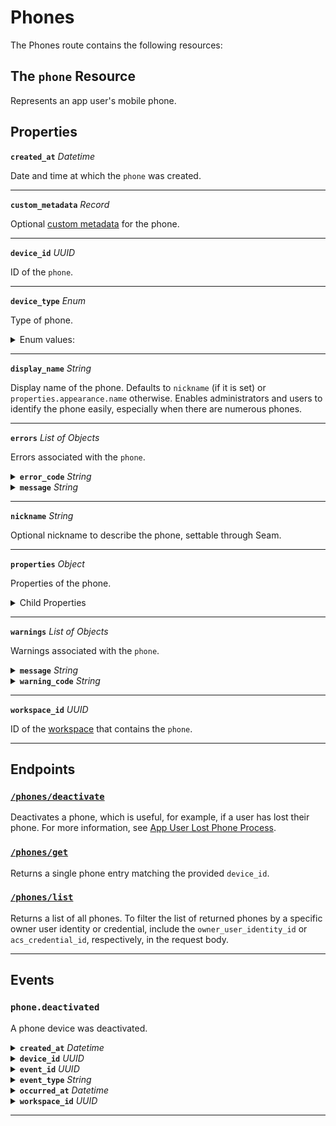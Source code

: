 # Phones

The Phones route contains the following resources:

## The `phone` Resource

Represents an app user's mobile phone.

## Properties

**`created_at`** *Datetime*

Date and time at which the `phone` was created.


---
**`custom_metadata`** *Record*

Optional [custom metadata](../../core-concepts/devices/adding-custom-metadata-to-a-device.md) for the phone.


---
**`device_id`** *UUID*

ID of the `phone`.


---
**`device_type`** *Enum*

Type of phone.

<details>

<summary>Enum values:</summary>

- `ios_phone`
- `android_phone`
</details>


---
**`display_name`** *String*

Display name of the phone. Defaults to `nickname` (if it is set) or `properties.appearance.name` otherwise. Enables administrators and users to identify the phone easily, especially when there are numerous phones.


---
**`errors`** *List* *of Objects*

Errors associated with the `phone`.


<details>

<summary><b><code>error_code</code></b> <i>String</i></summary>
</details>

<details>

<summary><b><code>message</code></b> <i>String</i></summary>
</details>

---
**`nickname`** *String*

Optional nickname to describe the phone, settable through Seam.


---
**`properties`** *Object*

Properties of the phone.

<details>

<summary>Child Properties</summary>

<details>

<summary><b><code>assa_abloy_credential_service_metadata</code></b> <i>Object</i></summary>

ASSA ABLOY Credential Service metadata for the phone.
</details>

<details>

<summary><b><code>assa_abloy_credential_service_metadata.endpoints</code></b> <i>List</i> <i>of Objects</i></summary>

Endpoints associated with the phone.

- <b><code>endpoint_id</code></b> <i>String</i>

  ID of the associated endpoint.



- <b><code>is_active</code></b> <i>Boolean</i>

  Indicated whether the endpoint is active.


</details>

<details>

<summary><b><code>assa_abloy_credential_service_metadata.has_active_endpoint</code></b> <i>Boolean</i></summary>

Indicates whether the credential service has active endpoints associated with the phone.
</details>

<details>

<summary><b><code>salto_space_credential_service_metadata</code></b> <i>Object</i></summary>

Salto Space credential service metadata for the phone.
</details>

<details>

<summary><b><code>salto_space_credential_service_metadata.has_active_phone</code></b> <i>Boolean</i></summary>

Indicates whether the credential service has an active associated phone.
</details>
</details>

---
**`warnings`** *List* *of Objects*

Warnings associated with the `phone`.


<details>

<summary><b><code>message</code></b> <i>String</i></summary>
</details>

<details>

<summary><b><code>warning_code</code></b> <i>String</i></summary>
</details>

---
**`workspace_id`** *UUID*

ID of the [workspace](../../core-concepts/workspaces/README.md) that contains the `phone`.


---
## Endpoints

### [`/phones/deactivate`](./deactivate.md)

Deactivates a phone, which is useful, for example, if a user has lost their phone. For more information, see [App User Lost Phone Process](../../capability-guides/mobile-access/managing-phones-for-a-user-identity.md#app-user-lost-phone-process).
### [`/phones/get`](./get.md)

Returns a single phone entry matching the provided `device_id`.
### [`/phones/list`](./list.md)

Returns a list of all phones. To filter the list of returned phones by a specific owner user identity or credential, include the `owner_user_identity_id` or `acs_credential_id`, respectively, in the request body.

---

## Events

### `phone.deactivated`

A phone device was deactivated.

<details>

<summary><b><code>created_at</code></b> <i>Datetime</i></summary>

Date and time at which the event was created.
</details>

<details>

<summary><b><code>device_id</code></b> <i>UUID</i></summary>

ID of the [device](../../core-concepts/devices/README.md).
</details>

<details>

<summary><b><code>event_id</code></b> <i>UUID</i></summary>

ID of the event.
</details>

<details>

<summary><b><code>event_type</code></b> <i>String</i></summary>
</details>

<details>

<summary><b><code>occurred_at</code></b> <i>Datetime</i></summary>

Date and time at which the event occurred.
</details>

<details>

<summary><b><code>workspace_id</code></b> <i>UUID</i></summary>

ID of the [workspace](../../core-concepts/workspaces/README.md).
</details>

---

